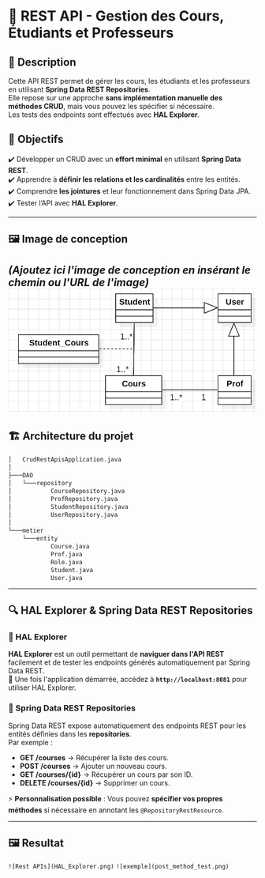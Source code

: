 # 📌 REST API - Gestion des Cours, Étudiants et Professeurs

## 📝 Description  
Cette API REST permet de gérer les cours, les étudiants et les professeurs en utilisant **Spring Data REST Repositories**.  
Elle repose sur une approche **sans implémentation manuelle des méthodes CRUD**, mais vous pouvez les spécifier si nécessaire.  
Les tests des endpoints sont effectués avec **HAL Explorer**.

## 🎯 Objectifs  
✔️ Développer un CRUD avec un **effort minimal** en utilisant **Spring Data REST**.  
✔️ Apprendre à **définir les relations et les cardinalités** entre les entités.  
✔️ Comprendre **les jointures** et leur fonctionnement dans Spring Data JPA.  
✔️ Tester l’API avec **HAL Explorer**.

---

## 🖼️ Image de conception  
_(Ajoutez ici l'image de conception en insérant le chemin ou l'URL de l'image)_  
![Diagramme de conception](./conception.png)
---

## 🏗️ Architecture du projet  
```
│   CrudRestApisApplication.java
│
├───DAO
│   └───repository
│           CourseRepository.java
│           ProfRepository.java
│           StudentRepository.java
│           UserRepository.java
│
└───metier
    └───entity
            Course.java
            Prof.java
            Role.java
            Student.java
            User.java
```
---

## 🔍 HAL Explorer & Spring Data REST Repositories  

### 🔹 HAL Explorer  
**HAL Explorer** est un outil permettant de **naviguer dans l'API REST** facilement et de tester les endpoints générés automatiquement par Spring Data REST.  
📌 Une fois l'application démarrée, accédez à **`http://localhost:8081`** pour utiliser HAL Explorer.

### 🔹 Spring Data REST Repositories  
Spring Data REST expose automatiquement des endpoints REST pour les entités définies dans les **repositories**.  
Par exemple :  
- **GET /courses** → Récupérer la liste des cours.  
- **POST /courses** → Ajouter un nouveau cours.  
- **GET /courses/{id}** → Récupérer un cours par son ID.  
- **DELETE /courses/{id}** → Supprimer un cours.  

⚡ **Personnalisation possible** : Vous pouvez **spécifier vos propres méthodes** si nécessaire en annotant les `@RepositoryRestResource`.

---

## 🖼️ Resultat 
`![Rest APIs](HAL_Explorer.png)`
`![exemple](post_method_test.png)`
